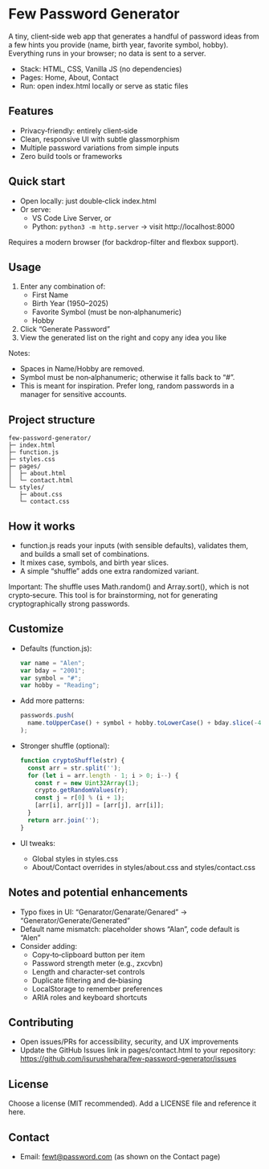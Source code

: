 # Few Password Generator

A tiny, client‑side web app that generates a handful of password ideas from a few hints you provide (name, birth year, favorite symbol, hobby). Everything runs in your browser; no data is sent to a server.

- Stack: HTML, CSS, Vanilla JS (no dependencies)
- Pages: Home, About, Contact
- Run: open index.html locally or serve as static files

## Features

- Privacy‑friendly: entirely client‑side
- Clean, responsive UI with subtle glassmorphism
- Multiple password variations from simple inputs
- Zero build tools or frameworks

## Quick start

- Open locally: just double‑click index.html
- Or serve:
  - VS Code Live Server, or
  - Python: `python3 -m http.server` → visit http://localhost:8000

Requires a modern browser (for backdrop-filter and flexbox support).

## Usage

1. Enter any combination of:
   - First Name
   - Birth Year (1950–2025)
   - Favorite Symbol (must be non‑alphanumeric)
   - Hobby
2. Click “Generate Password”
3. View the generated list on the right and copy any idea you like

Notes:
- Spaces in Name/Hobby are removed.
- Symbol must be non‑alphanumeric; otherwise it falls back to “#”.
- This is meant for inspiration. Prefer long, random passwords in a manager for sensitive accounts.

## Project structure

```
few-password-generator/
├─ index.html
├─ function.js
├─ styles.css
├─ pages/
│  ├─ about.html
│  └─ contact.html
└─ styles/
   ├─ about.css
   └─ contact.css
```

## How it works

- function.js reads your inputs (with sensible defaults), validates them, and builds a small set of combinations.
- It mixes case, symbols, and birth year slices.
- A simple “shuffle” adds one extra randomized variant.

Important: The shuffle uses Math.random() and Array.sort(), which is not crypto‑secure. This tool is for brainstorming, not for generating cryptographically strong passwords.

## Customize

- Defaults (function.js):
  ```js
  var name = "Alen";
  var bday = "2001";
  var symbol = "#";
  var hobby = "Reading";
  ```

- Add more patterns:
  ```js
  passwords.push(
    name.toUpperCase() + symbol + hobby.toLowerCase() + bday.slice(-4)
  );
  ```

- Stronger shuffle (optional):
  ```js
  function cryptoShuffle(str) {
    const arr = str.split('');
    for (let i = arr.length - 1; i > 0; i--) {
      const r = new Uint32Array(1);
      crypto.getRandomValues(r);
      const j = r[0] % (i + 1);
      [arr[i], arr[j]] = [arr[j], arr[i]];
    }
    return arr.join('');
  }
  ```

- UI tweaks:
  - Global styles in styles.css
  - About/Contact overrides in styles/about.css and styles/contact.css

## Notes and potential enhancements

- Typo fixes in UI: “Genarator/Genarate/Genared” → “Generator/Generate/Generated”
- Default name mismatch: placeholder shows “Alan”, code default is “Alen”
- Consider adding:
  - Copy‑to‑clipboard button per item
  - Password strength meter (e.g., zxcvbn)
  - Length and character‑set controls
  - Duplicate filtering and de‑biasing
  - LocalStorage to remember preferences
  - ARIA roles and keyboard shortcuts

## Contributing

- Open issues/PRs for accessibility, security, and UX improvements
- Update the GitHub Issues link in pages/contact.html to your repository:
  https://github.com/isurushehara/few-password-generator/issues

## License

Choose a license (MIT recommended). Add a LICENSE file and reference it here.

## Contact

- Email: fewt@password.com (as shown on the Contact page)
